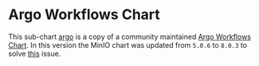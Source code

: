 #  Argo Workflows Chart

This sub-chart [argo](./charts/argo) is a copy of a community maintained [Argo Workflows Chart](https://github.com/argoproj/argo-helm/tree/a41ea8cd0ba5a84e1b422e9a6431810fd84c40f2/charts/argo). In this version the MinIO chart was updated from `5.0.6` to `8.0.3` to solve [this](https://github.com/argoproj/argo-helm/issues/455) issue.
